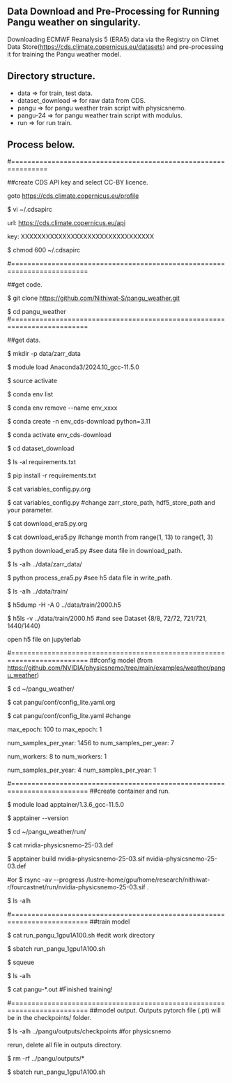 ## Data Download and Pre-Processing for Running Pangu weather on singularity.
Downloading ECMWF Reanalysis 5 (ERA5) data via the Registry on Climet Data Store(https://cds.climate.copernicus.eu/datasets) and pre-processing it for training the Pangu weather model.
## Directory structure.
- data => for train, test data.
- dataset_download => for raw data from CDS.
- pangu => for pangu weather train script with physicsnemo.
- pangu-24 => for pangu weather train script with modulus. 
- run => for run train.
## Process below.
#===============================================================

##create CDS API key and select CC-BY licence.

goto https://cds.climate.copernicus.eu/profile

$ vi ~/.cdsapirc

url: https://cds.climate.copernicus.eu/api

key: XXXXXXXXXXXXXXXXXXXXXXXXXXXXXXXX


$ chmod 600 ~/.cdsapirc

#=========================================================================

##get code.

$ git clone https://github.com/Nithiwat-S/pangu_weather.git

$ cd pangu_weather
#=========================================================================

##get data.

$ mkdir -p data/zarr_data

$ module load Anaconda3/2024.10_gcc-11.5.0

$ source activate

$ conda env list

$ conda env remove --name env_xxxx

$ conda create -n env_cds-download python=3.11

$ conda activate env_cds-download

$ cd dataset_download

$ ls -al requirements.txt

$ pip install -r requirements.txt

$ cat variables_config.py.org

$ cat variables_config.py  #change zarr_store_path, hdf5_store_path and your parameter.

$ cat download_era5.py.org

$ cat download_era5.py  #change month from range(1, 13) to range(1, 3)

$ python download_era5.py  #see data file in download_path.

$ ls -alh ../data/zarr_data/

$ python process_era5.py  #see h5 data file in write_path.

$ ls -alh ../data/train/

$ h5dump -H -A 0 ../data/train/2000.h5

$ h5ls -v ../data/train/2000.h5  #and see Dataset {8/8, 72/72, 721/721, 1440/1440}

open h5 file on jupyterlab

#=========================================================================
##config model (from https://github.com/NVIDIA/physicsnemo/tree/main/examples/weather/pangu_weather)

$ cd ~/pangu_weather/

$ cat pangu/conf/config_lite.yaml.org

$ cat pangu/conf/config_lite.yaml  #change

max_epoch: 100 to max_epoch: 1

num_samples_per_year: 1456 to num_samples_per_year: 7

num_workers: 8 to num_workers: 1

num_samples_per_year: 4 num_samples_per_year: 1

#=========================================================================
##create container and run.

$ module load apptainer/1.3.6_gcc-11.5.0

$ apptainer --version

$ cd ~/pangu_weather/run/

$ cat nvidia-physicsnemo-25-03.def

$ apptainer build nvidia-physicsnemo-25-03.sif nvidia-physicsnemo-25-03.def

#or $ rsync -av --progress /lustre-home/gpu/home/research/nithiwat-r/fourcastnet/run/nvidia-physicsnemo-25-03.sif .

$ ls -alh

#=========================================================================
##train model

$ cat run_pangu_1gpu1A100.sh  #edit work directory

$ sbatch run_pangu_1gpu1A100.sh

$ squeue

$ ls -alh

$ cat pangu-*.out  #Finished training!

#=========================================================================
##model output. Outputs pytorch file (.pt) will be in the checkpoints/ folder.

$ ls -alh ../pangu/outputs/checkpoints  #for physicsnemo

rerun, delete all file in outputs directory.

$ rm -rf ../pangu/outputs/*

$ sbatch run_pangu_1gpu1A100.sh